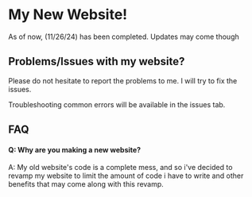 # My New Website!
As of now, (11/26/24) has been completed. Updates may come though

## Problems/Issues with my website? 
Please do not hesitate to report the problems to me. I will try to fix the issues.

Troubleshooting common errors will be available in the issues tab.

## FAQ

#### Q: Why are you making a new website?
A: My old website's code is a complete mess, and so i've decided to revamp my website to limit the amount of code i have to write and other benefits that may come along with this revamp.

